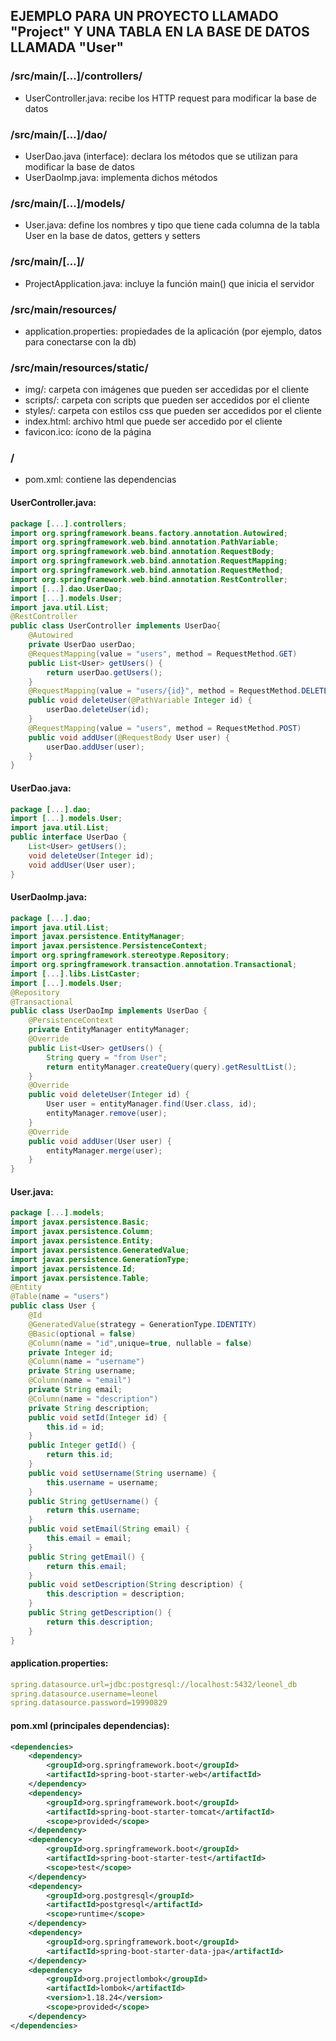 ## EJEMPLO PARA UN PROYECTO LLAMADO "Project" Y UNA TABLA EN LA BASE DE DATOS LLAMADA "User"


### /src/main/[...]/controllers/
- UserController.java: recibe los HTTP request para modificar la base de datos
### /src/main/[...]/dao/
- UserDao.java (interface): declara los métodos que se utilizan para modificar la base de datos
- UserDaoImp.java: implementa dichos métodos
### /src/main/[...]/models/
- User.java: define los nombres y tipo que tiene cada columna de la tabla User en la base de datos, getters y setters
### /src/main/[...]/
- ProjectApplication.java: incluye la función main() que inicia el servidor
### /src/main/resources/
- application.properties: propiedades de la aplicación (por ejemplo, datos para conectarse con la db)
### /src/main/resources/static/
- img/: carpeta con imágenes que pueden ser accedidas por el cliente
- scripts/: carpeta con scripts que pueden ser accedidos por el cliente
- styles/: carpeta con estilos css que pueden ser accedidos por el cliente
- index.html: archivo html que puede ser accedido por el cliente
- favicon.ico: ícono de la página
### /
- pom.xml: contiene las dependencias


#### UserController.java:
```java
package [...].controllers;
import org.springframework.beans.factory.annotation.Autowired;
import org.springframework.web.bind.annotation.PathVariable;
import org.springframework.web.bind.annotation.RequestBody;
import org.springframework.web.bind.annotation.RequestMapping;
import org.springframework.web.bind.annotation.RequestMethod;
import org.springframework.web.bind.annotation.RestController;
import [...].dao.UserDao;
import [...].models.User;
import java.util.List;
@RestController
public class UserController implements UserDao{
    @Autowired
    private UserDao userDao;
    @RequestMapping(value = "users", method = RequestMethod.GET)
    public List<User> getUsers() {
        return userDao.getUsers();
    }
    @RequestMapping(value = "users/{id}", method = RequestMethod.DELETE)
    public void deleteUser(@PathVariable Integer id) {
        userDao.deleteUser(id);
    }
    @RequestMapping(value = "users", method = RequestMethod.POST)
    public void addUser(@RequestBody User user) {
        userDao.addUser(user);
    }
}
```


#### UserDao.java:
```java
package [...].dao;
import [...].models.User;
import java.util.List;
public interface UserDao {
    List<User> getUsers();
    void deleteUser(Integer id);
    void addUser(User user);
}
```


#### UserDaoImp.java:
```java
package [...].dao;
import java.util.List;
import javax.persistence.EntityManager;
import javax.persistence.PersistenceContext;
import org.springframework.stereotype.Repository;
import org.springframework.transaction.annotation.Transactional;
import [...].libs.ListCaster;
import [...].models.User;
@Repository
@Transactional
public class UserDaoImp implements UserDao {
    @PersistenceContext
    private EntityManager entityManager;
    @Override
    public List<User> getUsers() {
        String query = "from User";
        return entityManager.createQuery(query).getResultList();
    }
    @Override
    public void deleteUser(Integer id) {
        User user = entityManager.find(User.class, id);
        entityManager.remove(user);
    }
    @Override
    public void addUser(User user) {
        entityManager.merge(user);
    }
}
```


#### User.java:
```java
package [...].models;
import javax.persistence.Basic;
import javax.persistence.Column;
import javax.persistence.Entity;
import javax.persistence.GeneratedValue;
import javax.persistence.GenerationType;
import javax.persistence.Id;
import javax.persistence.Table;
@Entity
@Table(name = "users")
public class User {
    @Id
    @GeneratedValue(strategy = GenerationType.IDENTITY)
    @Basic(optional = false)
    @Column(name = "id",unique=true, nullable = false)
    private Integer id;
    @Column(name = "username")
    private String username;
    @Column(name = "email")
    private String email;
    @Column(name = "description")
    private String description;
    public void setId(Integer id) {
        this.id = id;
    }
    public Integer getId() {
        return this.id;
    }
    public void setUsername(String username) {
        this.username = username;
    }
    public String getUsername() {
        return this.username;
    }
    public void setEmail(String email) {
        this.email = email;
    }
    public String getEmail() {
        return this.email;
    }
    public void setDescription(String description) {
        this.description = description;
    }
    public String getDescription() {
        return this.description;
    }
}
```


#### application.properties:
```yml
spring.datasource.url=jdbc:postgresql://localhost:5432/leonel_db
spring.datasource.username=leonel
spring.datasource.password=19990829
```


#### pom.xml (principales dependencias):
```xml
<dependencies>
    <dependency>
        <groupId>org.springframework.boot</groupId>
        <artifactId>spring-boot-starter-web</artifactId>
    </dependency>
    <dependency>
        <groupId>org.springframework.boot</groupId>
        <artifactId>spring-boot-starter-tomcat</artifactId>
        <scope>provided</scope>
    </dependency>
    <dependency>
        <groupId>org.springframework.boot</groupId>
        <artifactId>spring-boot-starter-test</artifactId>
        <scope>test</scope>
    </dependency>
    <dependency>
        <groupId>org.postgresql</groupId>
        <artifactId>postgresql</artifactId>
        <scope>runtime</scope>
    </dependency>
    <dependency>
        <groupId>org.springframework.boot</groupId>
        <artifactId>spring-boot-starter-data-jpa</artifactId>
    </dependency>
    <dependency>
        <groupId>org.projectlombok</groupId>
        <artifactId>lombok</artifactId>
        <version>1.18.24</version>
        <scope>provided</scope>
    </dependency>
</dependencies>
```
